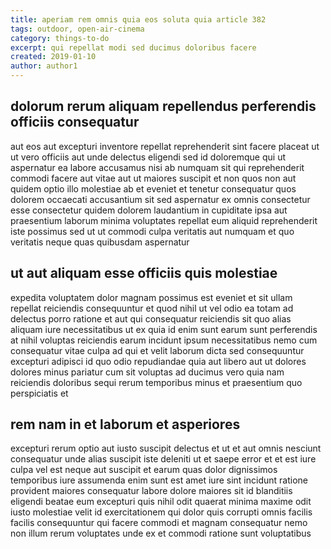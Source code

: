 ```yaml
---
title: aperiam rem omnis quia eos soluta quia article 382
tags: outdoor, open-air-cinema
category: things-to-do
excerpt: qui repellat modi sed ducimus doloribus facere
created: 2019-01-10
author: author1
---
```


## dolorum rerum aliquam repellendus perferendis officiis consequatur

aut eos aut excepturi inventore repellat reprehenderit sint facere placeat ut ut vero officiis aut unde delectus eligendi sed id doloremque qui ut aspernatur ea labore accusamus nisi ab numquam sit qui reprehenderit commodi facere aut vitae aut ut maiores suscipit et non quos non aut quidem optio illo molestiae ab et eveniet et tenetur consequatur quos dolorem occaecati accusantium sit sed aspernatur ex omnis consectetur esse consectetur quidem dolorem laudantium in cupiditate ipsa aut praesentium laborum minima voluptates repellat eum aliquid reprehenderit iste possimus sed ut ut commodi culpa veritatis aut numquam et quo veritatis neque quas quibusdam aspernatur

## ut aut aliquam esse officiis quis molestiae

expedita voluptatem dolor magnam possimus est eveniet et sit ullam repellat reiciendis consequuntur et quod nihil ut vel odio ea totam ad delectus porro ratione et aut qui consequatur reiciendis sit quo alias aliquam iure necessitatibus ut ex quia id enim sunt earum sunt perferendis at nihil voluptas reiciendis earum incidunt ipsum necessitatibus nemo cum consequatur vitae culpa ad qui et velit laborum dicta sed consequuntur excepturi adipisci id quo odio repudiandae quia aut libero aut ut dolores dolores minus pariatur cum sit voluptas ad ducimus vero quia nam reiciendis doloribus sequi rerum temporibus minus et praesentium quo perspiciatis et

## rem nam in et laborum et asperiores

excepturi rerum optio aut iusto suscipit delectus et ut et aut omnis nesciunt consequatur unde alias suscipit iste deleniti ut et saepe error et et est iure culpa vel est neque aut suscipit et earum quas dolor dignissimos temporibus iure assumenda enim sunt est amet iure sint incidunt ratione provident maiores consequatur labore dolore maiores sit id blanditiis eligendi beatae eum excepturi quis nihil odit quaerat minima maxime odit iusto molestiae velit id exercitationem qui dolor quis corrupti omnis facilis facilis consequuntur qui facere commodi et magnam consequatur nemo non illum rerum voluptates unde ex et commodi ratione sunt voluptatibus
